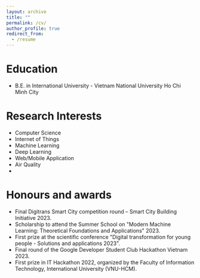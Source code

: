 ```yaml
---
layout: archive
title: ""
permalink: /cv/
author_profile: true
redirect_from:
  - /resume
---
```


Education
======
* B.E. in International University - Vietnam National University Ho Chi Minh City

Research Interests
======
* Computer Science
* Internet of Things
* Machine Learning
* Deep Learning
* Web/Mobile Application
* Air Quality
* 
Honours and awards
======
* Final Digitrans Smart City competition round – Smart City Building Initiative 2023.
* Scholarship to attend the Summer School on "Modern Machine Learning: Theoretical Foundations
and Applications" 2023.
* First prize at the scientific conference "Digital transformation for young people - Solutions and
applications 2023".
* Final round of the Google Developer Student Club Hackathon Vietnam 2023.
* First prize in IT Hackathon 2022, organized by the Faculty of Information Technology, International
University (VNU-HCM).
